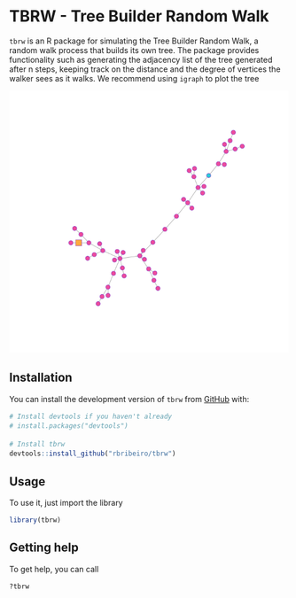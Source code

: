 # TBRW - Tree Builder Random Walk

`tbrw` is an R package for simulating the Tree Builder Random Walk, a random walk process that builds its own tree. The package provides functionality such as generating the adjacency list of the tree generated after n steps, keeping track on the distance and the degree of vertices the walker sees as it walks. We recommend using `igraph` to plot the tree

![Alt text](Rplot.png)

## Installation

You can install the development version of `tbrw` from [GitHub](https://github.com/rbribeiro/tbrw) with:

```r
# Install devtools if you haven't already
# install.packages("devtools")

# Install tbrw
devtools::install_github("rbribeiro/tbrw")
```

## Usage

To use it, just import the library

```r
library(tbrw)
```

## Getting help

To get help, you can call

```r
?tbrw
```


